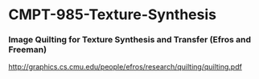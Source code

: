 # CMPT-985-Texture-Synthesis

### Image Quilting for Texture Synthesis and Transfer (Efros and Freeman)
http://graphics.cs.cmu.edu/people/efros/research/quilting/quilting.pdf
